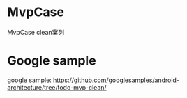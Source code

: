 # MvpCase


MvpCase clean案列

# Google sample

google sample: https://github.com/googlesamples/android-architecture/tree/todo-mvp-clean/



